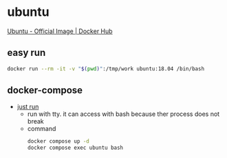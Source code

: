 # ubuntu

[Ubuntu \- Official Image \| Docker Hub](https://hub.docker.com/_/ubuntu)

## easy run

```bash
docker run --rm -it -v "$(pwd)":/tmp/work ubuntu:18.04 /bin/bash
```

## docker-compose

- [just run](./composes/justrun/docker-compose.yml)
  - run with tty. it can access with bash because ther process does not break
  - command
    ```bash
    docker compose up -d
    docker compose exec ubuntu bash
    ```
